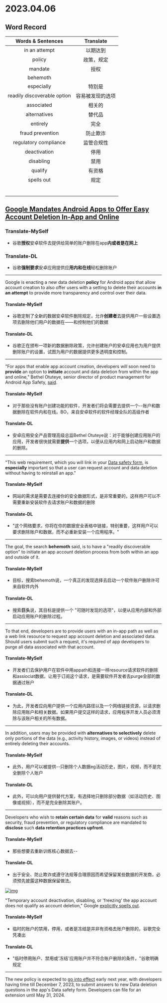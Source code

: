 

# 2023.04.06

## Word Record

|      Words & Sentences      |    Translate     |
| :-------------------------: | :--------------: |
|        in an attempt        |     以期达到     |
|           policy            |    政策，规定    |
|           mandate           |       授权       |
|          behemoth           |                  |
|         especially          |      特别是      |
| readily discoverable option | 容易被发现的选项 |
|         associated          |      相关的      |
|        alternatives         |      替代品      |
|          entirely           |       完全       |
|      fraud prevention       |     防止欺诈     |
|    regulatory compliance    |    监管合规性    |
|        deactivation         |       停用       |
|          disabling          |       禁用       |
|           qualify           |      有资格      |
|         spells out          |       规定       |
|                             |                  |
|                             |                  |
|                             |                  |
|                             |                  |
|                             |                  |
|                             |                  |







## [Google Mandates Android Apps to Offer Easy Account Deletion In-App and Online](https://thehackernews.com/2023/04/google-mandates-android-apps-to-offer.html)

### Translate-MySelf

- 谷歌**授权**安卓软件去提供给简单的账户删除在app**内或者是在网上**

### Translate-DL

- 谷歌**强制要求**安卓应用提供应**用内和在线**轻松删除账户

---



Google is enacting a new data deletion **policy** for Android apps that allow account creation to also offer users with a setting to delete their accounts **in an attempt** to provide more transparency and control over their data.



#### Translate-MySelf

- 谷歌定制了全新的数据安卓软件删除规定，允许**创建者**去提供用户一些设置选项去删除他们用户的数据在——和控制他们的数据

#### Translate-DL

- 谷歌正在颁布一项新的数据删除政策，允许创建账户的安卓应用也为用户提供删除账户的设置，试图为用户的数据提供更多透明度和控制。

---



"For apps that enable app account creation, developers will soon need to **provide** an option to **initiate** account and data deletion from within the app and online," Bethel Otuteye, senior director of product management for Android App Safety, [said](https://android-developers.googleblog.com/2023/04/giving-people-more-control-over-their-data.html).



#### Translate-MySelf

- 对于那些没有账户创建功能的软件，开发者们将会需要去提供一个--账户和数据删除在软件内和在线。BO，来自安卓软件的软件经理全队的高级作者

#### Translate-DL

- 安卓应用安全产品管理高级总监Bethel Otuteye说：对于能够创建应用账户的应用，开发者很快就需要**提供**一个选项，以便从应用内和网上启动账户和数据的删除。

---



"This web requirement, which you will link in your [Data safety form](https://support.google.com/googleplay/android-developer/answer/10787469?hl=en), is **especially** important so that a user can request account and data deletion without having to reinstall an app."



#### Translate-MySelf

- 网站的需求是需要去连接你的安全数据形式，是非常重要的，这样用户可以不需要重新安装软件去请求账户和数据的删除

#### Translate-DL

- "这个网络要求，你将在你的数据安全表格中链接，特别重要，这样用户可以要求删除账户和数据，而不必重新安装一个应用程序。"

---



The goal, the search **behemoth** said, is to have a "readily discoverable option" to initiate an app account deletion process from both within an app and outside of it.

#### Translate-MySelf

- 目标，搜索behemoth说，一个真正的发现选择去启动一个软件账户删除许可来自软件内外

#### Translate-DL

- 搜索**巨头**说，其目标是提供一个 "可随时发现的选项"，以便从应用内部和外部启动应用账户的删除过程。

---



To that end, developers are to provide users with an in-app path as well as a web link resource to request app account deletion and associated data. Should users submit such a request, it's required of app developers to purge all data associated with that account.

#### Translate-MySelf

- 开发者们去保护用户在软件中用appath和连接一样resource请求软件的删除和assiociat数据，让用于订阅这个请求，是需要软件开发者去purge全部的数据通过账户

#### Translate-DL

- 为此，开发者应向用户提供一个应用内路径以及一个网络链接资源，以请求删除应用账户和相关数据。如果用户提交这样的请求，应用程序开发人员必须清除与该账户相关的所有数据。

---



In addition, users may be provided with **alternatives to selectively** delete only portions of the data (e.g., activity history, images, or videos) instead of entirely deleting their accounts.

#### Translate-MySelf

- 此外，用户可以被提供--只删除个人数据eg活动历史，图片，视频，而不是完全删除个人账户

#### Translate-**DL**

- 此外，可以向用户提供替代方案，有选择地只删除部分数据（如活动历史、图像或视频），而不是完全删除其账户。

---



Developers who wish to **retain certain data** for **valid** reasons such as security, fraud prevention, or regulatory compliance are mandated to **disclose** such **data retention practices upfront**.



#### Translate-MySelf

- 那些想要去重新训练核心数据去--

#### Translate-**DL**

- 出于安全、防止欺诈或遵守法规等合理原因而希望保留某些数据的开发商，必须预先披露这种数据保留做法。



[![img](https://thehackernews.com/new-images/img/b/R29vZ2xl/AVvXsEgP5woDQ03atWnWfHYJHT0j5EZVQeuFN97InJy2JsTN89xEU5Rr_ZtrbWXYb6nHqSaX6l1hzAORuRyd75ziOZuJYZXm-kb8iJmK1nMdz01kraFWS7Yn_r1Jc3vTpUfWYHcmXypYHjyL3yACVXi7R1F7xmZCjlxglpcTVpkWkkAGkGUvMqcfeKF0e18K/s728-e365/android.gif)](https://thehackernews.com/new-images/img/b/R29vZ2xl/AVvXsEgP5woDQ03atWnWfHYJHT0j5EZVQeuFN97InJy2JsTN89xEU5Rr_ZtrbWXYb6nHqSaX6l1hzAORuRyd75ziOZuJYZXm-kb8iJmK1nMdz01kraFWS7Yn_r1Jc3vTpUfWYHcmXypYHjyL3yACVXi7R1F7xmZCjlxglpcTVpkWkkAGkGUvMqcfeKF0e18K/s728-e365/android.gif)

"Temporary account deactivation, disabling, or 'freezing' the app account does not qualify as account deletion," Google [explicitly spells out](https://support.google.com/googleplay/android-developer/answer/13316080?sjid=17111973690700915271-AP#account_deletion).



#### Translate-MySelf

- 临时的账户的禁用，停用，或者是冻结是并非有资格去账户删除的，谷歌完全凭凑出

#### Translate-**DL**

- "临时停用账户、禁用或'冻结'应用账户并不符合账户删除的条件，"谷歌明确规定



---



The new policy is expected to [go into effect](https://support.google.com/googleplay/android-developer/answer/13327111) early next year, with developers having time till December 7, 2023, to submit answers to new Data deletion questions in the app's Data safety form. Developers can file for an extension until May 31, 2024.